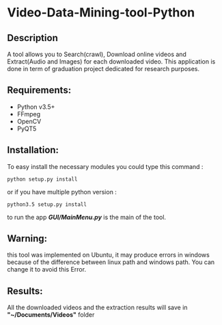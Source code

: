 # Video-Data-Mining-tool-Python

## Description
A tool allows you to Search(crawl), Download online videos and Extract(Audio and Images) for each downloaded video.
This application is done in term of graduation project dedicated for research purposes.
## Requirements:
- Python v3.5+
- FFmpeg
- OpenCV
- PyQT5


## Installation:
To easy install the necessary modules you could type this command :

`python setup.py install`

or if you have multiple python version :

`python3.5 setup.py install`

to run the app ***GUI/MainMenu.py*** is the main of the tool.

## Warning:
this tool was implemented on Ubuntu, it may produce errors in windows because of the difference between linux path and windows path. You can change it to avoid this Error.


## Results:
All the downloaded videos and the extraction results will save in **"~/Documents/Videos"** folder
